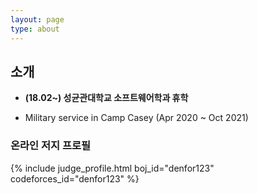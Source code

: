 ```yaml
---
layout: page
type: about
---
```


## 소개



* **(18.02~) 성균관대학교 소프트웨어학과 휴학**

* Military service in Camp Casey (Apr 2020 ~ Oct 2021)

  

### 온라인 저지 프로필
{% include judge_profile.html boj_id="denfor123" codeforces_id="denfor123" %}


